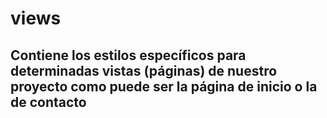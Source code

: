 # views

## Contiene los estilos específicos para determinadas vistas (páginas) de nuestro proyecto como puede ser la página de inicio o la de contacto
